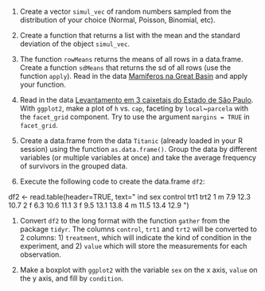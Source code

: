 1.  Create a vector `simul_vec` of random numbers sampled from the
    distribution of your choice (Normal, Poisson, Binomial, etc).

2.  Create a function that returns a list with the mean and the standard
    deviation of the object `simul_vec`.

3.  The function `rowMeans` returns the means of all rows in a
    data.frame. Create a function `sdMeans` that returns the sd of all
    rows (use the function `apply`). Read in the data [Mamiferos na
    Great
    Basin](http://ecologia.ib.usp.br/bie5782/lib/exe/fetch.php?media=dados:gbmam93.csv)
    and apply your function.

4.  Read in the data [Levantamento em 3 caixetais do Estado de São
    Paulo](http://ecologia.ib.usp.br/bie5782/lib/exe/fetch.php?media=dados:caixeta.csv).
    With `ggplot2`, make a plot of `h` vs. `cap`, faceting by
    `local`~`parcela` with the `facet_grid` component. Try to use the
    argument `margins = TRUE` in `facet_grid`.

5.  Create a data.frame from the data `Titanic` (already loaded in your
    R session) using the function `as.data.frame()`. Group the data by
    different variables (or multiple variables at once) and take the
    average frequency of survivors in the grouped data.

6.  Execute the following code to create the data.frame `df2`:

df2 \<- read.table(header=TRUE, text=" ind sex control trt1 trt2 1 m 7.9
12.3 10.7 2 f 6.3 10.6 11.1 3 f 9.5 13.1 13.8 4 m 11.5 13.4 12.9 ")

1.  Convert `df2` to the long format with the function `gather` from the
    package `tidyr`. The columns `control`, `trt1` and `trt2` will be
    converted to 2 columns: 1) `treatment`, which will indicate the kind
    of condition in the experiment, and 2) `value` which will store the
    measurements for each observation.

2.  Make a boxplot with `ggplot2` with the variable `sex` on the x axis,
    `value` on the y axis, and fill by `condition`.
